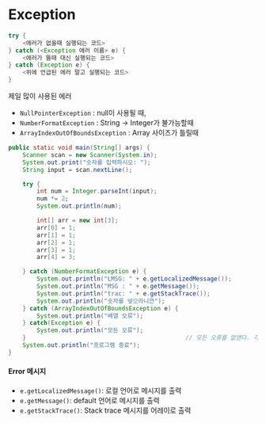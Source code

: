# Exception

```java
try {
    <에러가 없을때 실행되는 코드>
} catch (<Exception 에러 이름> e) {
    <에러가 뜰때 대신 실행되는 코드>
} catch (Exception e) {
    <위에 언급된 에러 말고 실행되는 코드>
}
```

제일 많이 사용된 에러
* ```NullPointerException``` : null이 사용될 때,
* ```NumberFormatException``` : String -> Integer가 불가능할때
* ```ArrayIndexOutOfBoundsException``` : Array 사이즈가 틀릴때


```java
public static void main(String[] args) {
    Scanner scan = new Scanner(System.in);
    System.out.print("숫자를 입력하시오: ");
    String input = scan.nextLine();

    try {
        int num = Integer.parseInt(input);
        num *= 2;
        System.out.println(num);

        int[] arr = new int[3];
        arr[0] = 1;
        arr[1] = 1;
        arr[2] = 1;
        arr[3] = 1;
        arr[4] = 3;

    } catch (NumberFormatException e) {
        System.out.println("LMSG: " + e.getLocalizedMessage());
        System.out.println("MSG : " + e.getMessage());
        System.out.println("trac: " + e.getStackTrace());
        System.out.println("숫자를 넣으라니깐");
    } catch (ArrayIndexOutOfBoundsException e) {
        System.out.println("배열 오류");
    } catch(Exception e) {
        System.out.println("모든 오류");
    }                                             // 모든 오류를 없앤다. 각기 다른 에러 핸들링이 필요없을때
    System.out.println("프로그램 종료");
}
```

#### Error 메시지

* ```e.getLocalizedMessage()```: 로컬 언어로 메시지를 출력
* ```e.getMessage()```: default 언어로 메시지를 출력
* ```e.getStackTrace()```: Stack trace 메시지를 어레이로 출력
